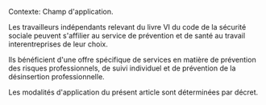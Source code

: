 Contexte: Champ d'application.

Les travailleurs indépendants relevant du livre VI du code de la sécurité sociale peuvent s'affilier au service de prévention et de santé au travail interentreprises de leur choix.

Ils bénéficient d'une offre spécifique de services en matière de prévention des risques professionnels, de suivi individuel et de prévention de la désinsertion professionnelle.

Les modalités d'application du présent article sont déterminées par décret.